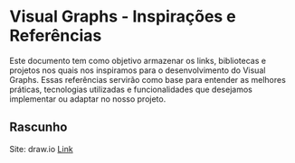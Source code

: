 # Visual Graphs - Inspirações e Referências

Este documento tem como objetivo armazenar os links, bibliotecas e projetos nos quais nos inspiramos para o desenvolvimento do Visual Graphs. Essas referências servirão como base para entender as melhores práticas, tecnologias utilizadas e funcionalidades que desejamos implementar ou adaptar no nosso projeto.

## Rascunho

Site: draw.io [Link](https://app.diagrams.net/)